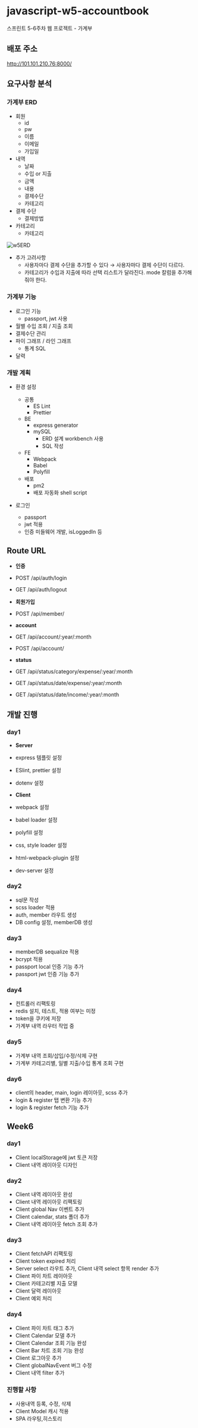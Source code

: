# javascript-w5-accountbook

스프린트 5-6주차 웹 프로젝트 - 가계부

## 배포 주소

http://101.101.210.76:8000/

## 요구사항 분석

### 가계부 ERD

- 회원
  - id
  - pw
  - 이름
  - 이메일
  - 가입일
- 내역
  - 날짜
  - 수입 or 지출
  - 금액
  - 내용
  - 결제수단
  - 카테고리
- 결제 수단
  - 결제방법
- 카테고리
  - 카테고리

![w5ERD](https://user-images.githubusercontent.com/46799722/94554257-c8ab0a80-0294-11eb-9151-3cd3e7ce3c07.JPG)

- 추가 고려사항
  - 사용자마다 결제 수단을 추가할 수 있다 → 사용자마다 결제 수단이 다르다.
  - 카테고리가 수입과 지출에 따라 선택 리스트가 달라진다. mode 칼럼을 추가해줘야 한다.

### 가계부 기능

- 로그인 기능
  - passport, jwt 사용
- 월별 수입 조회 / 지출 조회
- 결제수단 관리
- 파이 그래프 / 라인 그래프
  - 통계 SQL
- 달력

### 개발 계획

- 환경 설정

  - 공통
    - ES Lint
    - Prettier
  - BE
    - express generator
    - mySQL
      - ERD 설계 workbench 사용
      - SQL 작성
  - FE
    - Webpack
    - Babel
    - Polyfill
  - 배포
    - pm2
    - 배포 자동화 shell script

- 로그인
  - passport
  - jwt 적용
  - 인증 미들웨어 개발, isLoggedIn 등

## Route URL

- **인증**
- POST /api/auth/login
- GET /api/auth/logout

- **회원가입**
- POST /api/member/

- **account**
- GET /api/account/:year/:month
- POST /api/account/

- **status**
- GET /api/status/category/expense/:year/:month
- GET /api/status/date/expense/:year/:month
- GET /api/status/date/income/:year/:month

## 개발 진행

### day1

- **Server**
- express 템플릿 설정
- ESlint, prettier 설정
- dotenv 설정

- **Client**
- webpack 설정
- babel loader 설정
- polyfill 설정
- css, style loader 설정
- html-webpack-plugin 설정
- dev-server 설정

### day2

- sql문 작성
- scss loader 적용
- auth, member 라우트 생성
- DB config 설정, memberDB 생성

### day3

- memberDB sequalize 적용
- bcrypt 적용
- passport local 인증 기능 추가
- passport jwt 인증 기능 추가

### day4

- 컨트롤러 리팩토링
- redis 설치, 테스트, 적용 여부는 미정
- token을 쿠키에 저장
- 가계부 내역 라우터 작업 중

### day5

- 가계부 내역 조회/삽입/수정/삭제 구현
- 가계부 카테고리별, 일별 지출/수입 통계 조회 구현

### day6

- client의 header, main, login 레이아웃, scss 추가
- login & register 탭 변환 기능 추가
- login & register fetch 기능 추가

## Week6

### day1

- Client localStorage에 jwt 토큰 저장
- Client 내역 레이아웃 디자인

### day2

- Client 내역 레이아웃 완성
- Client 내역 레이아웃 리팩토링
- Client global Nav 이벤트 추가
- Client calendar, stats 폴더 추가
- Client 내역 레이아웃 fetch 조회 추가

### day3

- Client fetchAPI 리팩토링
- Client token expired 처리
- Server select 라우트 추가, Client 내역 select 항목 render 추가
- Client 파이 차트 레이아웃
- Client 카테고리별 지출 모델
- Client 달력 레이아웃
- Client 예외 처리

### day4

- Client 파이 차트 태그 추가
- Client Calendar 모델 추가
- Client Calendar 조회 기능 완성
- Client Bar 차트 조회 기능 완성
- Client 로그아웃 추가
- Client globalNavEvent 버그 수정
- Client 내역 filter 추가

### 진행할 사항

- 사용내역 등록, 수정, 삭제
- Client Model 캐시 적용
- SPA 라우팅,히스토리
